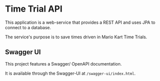 # Time Trial API

This application is a web-service that provides a REST API and uses JPA to connect to a database.

The service's purpose is to save times driven in Mario Kart Time Trials.

## Swagger UI
This project features a Swagger/ OpenAPI documentation.

It is available through the Swagger-UI at `/swagger-ui/index.html`.
